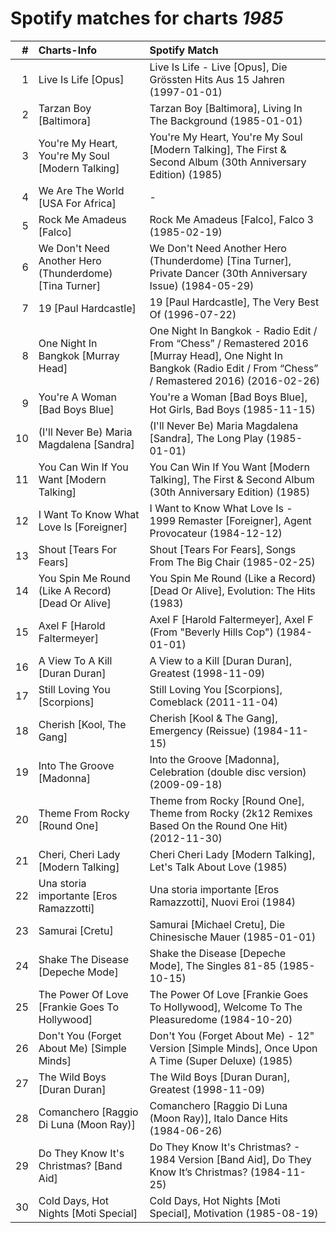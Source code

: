 # Spotify matches for charts *1985*

|    # | Charts-Info                                            | Spotify Match                                                                                                                                                     |
| ---: | :----------------------------------------------------- | :---------------------------------------------------------------------------------------------------------------------------------------------------------------- |
|    1 | Live Is Life [Opus]                                    | Live Is Life - Live [Opus], Die Grössten Hits Aus 15 Jahren (1997-01-01)                                                                                          |
|    2 | Tarzan Boy [Baltimora]                                 | Tarzan Boy [Baltimora], Living In The Background (1985-01-01)                                                                                                     |
|    3 | You're My Heart, You're My Soul [Modern Talking]       | You're My Heart, You're My Soul [Modern Talking], The First & Second Album (30th Anniversary Edition) (1985)                                                      |
|    4 | We Are The World [USA For Africa]                      | -                                                                                                                                                                 |
|    5 | Rock Me Amadeus [Falco]                                | Rock Me Amadeus [Falco], Falco 3 (1985-02-19)                                                                                                                     |
|    6 | We Don't Need Another Hero (Thunderdome) [Tina Turner] | We Don't Need Another Hero (Thunderdome) [Tina Turner], Private Dancer (30th Anniversary Issue) (1984-05-29)                                                      |
|    7 | 19 [Paul Hardcastle]                                   | 19 [Paul Hardcastle], The Very Best Of (1996-07-22)                                                                                                               |
|    8 | One Night In Bangkok [Murray Head]                     | One Night In Bangkok - Radio Edit / From “Chess” / Remastered 2016 [Murray Head], One Night In Bangkok (Radio Edit / From “Chess” / Remastered 2016) (2016-02-26) |
|    9 | You're A Woman [Bad Boys Blue]                         | You're a Woman [Bad Boys Blue], Hot Girls, Bad Boys (1985-11-15)                                                                                                  |
|   10 | (I'll Never Be) Maria Magdalena [Sandra]               | (I'll Never Be) Maria Magdalena [Sandra], The Long Play (1985-01-01)                                                                                              |
|   11 | You Can Win If You Want [Modern Talking]               | You Can Win If You Want [Modern Talking], The First & Second Album (30th Anniversary Edition) (1985)                                                              |
|   12 | I Want To Know What Love Is [Foreigner]                | I Want to Know What Love Is - 1999 Remaster [Foreigner], Agent Provocateur (1984-12-12)                                                                           |
|   13 | Shout [Tears For Fears]                                | Shout [Tears For Fears], Songs From The Big Chair (1985-02-25)                                                                                                    |
|   14 | You Spin Me Round (Like A Record) [Dead Or Alive]      | You Spin Me Round (Like a Record) [Dead Or Alive], Evolution: The Hits (1983)                                                                                     |
|   15 | Axel F [Harold Faltermeyer]                            | Axel F [Harold Faltermeyer], Axel F (From "Beverly Hills Cop") (1984-01-01)                                                                                       |
|   16 | A View To A Kill [Duran Duran]                         | A View to a Kill [Duran Duran], Greatest (1998-11-09)                                                                                                             |
|   17 | Still Loving You [Scorpions]                           | Still Loving You [Scorpions], Comeblack (2011-11-04)                                                                                                              |
|   18 | Cherish [Kool, The Gang]                               | Cherish [Kool & The Gang], Emergency (Reissue) (1984-11-15)                                                                                                       |
|   19 | Into The Groove [Madonna]                              | Into the Groove [Madonna], Celebration (double disc version) (2009-09-18)                                                                                         |
|   20 | Theme From Rocky [Round One]                           | Theme from Rocky [Round One], Theme from Rocky (2k12 Remixes Based On the Round One Hit) (2012-11-30)                                                             |
|   21 | Cheri, Cheri Lady [Modern Talking]                     | Cheri Cheri Lady [Modern Talking], Let's Talk About Love (1985)                                                                                                   |
|   22 | Una storia importante [Eros Ramazzotti]                | Una storia importante [Eros Ramazzotti], Nuovi Eroi (1984)                                                                                                        |
|   23 | Samurai [Cretu]                                        | Samurai [Michael Cretu], Die Chinesische Mauer (1985-01-01)                                                                                                       |
|   24 | Shake The Disease [Depeche Mode]                       | Shake the Disease [Depeche Mode], The Singles 81-85 (1985-10-15)                                                                                                  |
|   25 | The Power Of Love [Frankie Goes To Hollywood]          | The Power Of Love [Frankie Goes To Hollywood], Welcome To The Pleasuredome (1984-10-20)                                                                           |
|   26 | Don't You (Forget About Me) [Simple Minds]             | Don't You (Forget About Me) - 12" Version [Simple Minds], Once Upon A Time (Super Deluxe) (1985)                                                                  |
|   27 | The Wild Boys [Duran Duran]                            | The Wild Boys [Duran Duran], Greatest (1998-11-09)                                                                                                                |
|   28 | Comanchero [Raggio Di Luna (Moon Ray)]                 | Comanchero [Raggio Di Luna (Moon Ray)], Italo Dance Hits (1984-06-26)                                                                                             |
|   29 | Do They Know It's Christmas? [Band Aid]                | Do They Know It's Christmas? - 1984 Version [Band Aid], Do They Know It’s Christmas? (1984-11-25)                                                                 |
|   30 | Cold Days, Hot Nights [Moti Special]                   | Cold Days, Hot Nights [Moti Special], Motivation (1985-08-19)                                                                                                     |
